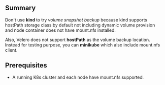 ## Summary
Don't use **kind** to try _volume snapshot backup_ because kind supports hostPath storage class by default not including dynamic volume provision and node container does not have mount.nfs installed.

Also, Velero does not support **hostPath** as the volume backup location. Instead for testing purpose, you can **minikube** which also include mount.nfs client.

## Prerequisites
- A running K8s cluster and each node have mount.nfs supported.
